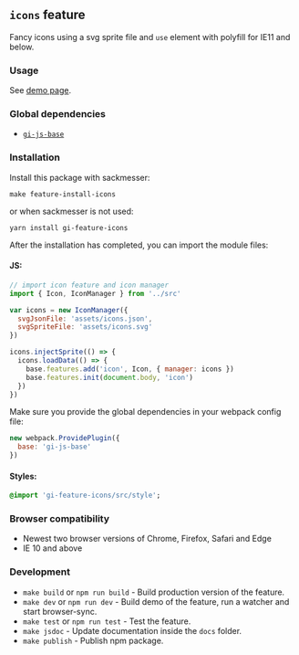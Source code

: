 ## `icons` feature

Fancy icons using a svg sprite file and `use` element with polyfill for IE11 and below.

### Usage

See [demo page](demo/index.html).

### Global dependencies

* [`gi-js-base`](https://github.com/Goldinteractive/js-base)

### Installation

Install this package with sackmesser:

    make feature-install-icons

or when sackmesser is not used:

    yarn install gi-feature-icons

After the installation has completed, you can import the module files:

#### JS:

```javascript
// import icon feature and icon manager
import { Icon, IconManager } from '../src'

var icons = new IconManager({
  svgJsonFile: 'assets/icons.json',
  svgSpriteFile: 'assets/icons.svg'
})

icons.injectSprite(() => {
  icons.loadData(() => {
    base.features.add('icon', Icon, { manager: icons })
    base.features.init(document.body, 'icon')
  })
})
```

Make sure you provide the global dependencies in your webpack config file:

```javascript
new webpack.ProvidePlugin({
  base: 'gi-js-base'
})
```

#### Styles:

```sass
@import 'gi-feature-icons/src/style';
```

### Browser compatibility

* Newest two browser versions of Chrome, Firefox, Safari and Edge
* IE 10 and above

### Development

* `make build` or `npm run build` - Build production version of the feature.
* `make dev` or `npm run dev` - Build demo of the feature, run a watcher and start browser-sync.
* `make test` or `npm run test` - Test the feature.
* `make jsdoc` - Update documentation inside the `docs` folder.
* `make publish` - Publish npm package.

